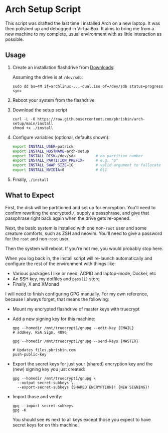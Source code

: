 # Arch Setup Script

This script was drafted the last time I installed Arch on a new laptop. It was
then polished up and debugged in VirtualBox. It aims to bring me from a new
machine to my complete, usual environment with as little interaction as
possible.

## Usage

1. Create an installation flashdrive from [Downloads][]:

   Assuming the drive is at `/dev/sdb`:

   ```
   sudo dd bs=4M if=archlinux-...-dual.iso of=/dev/sdb status=progress
   sync
   ```

1. Reboot your system from the flashdrive

1. Download the setup script

   ```
   curl -L -O https://raw.githubusercontent.com/pbrisbin/arch-setup/main/install
   chmod +x ./install
   ```

1. Configure variables (optional, defaults shown):

   ```bash
   export INSTALL_USER=patrick
   export INSTALL_HOSTNAME=arch-setup
   export INSTALL_DISK=/dev/sda         # no partition number
   export INSTALL_PARTITION_PREFIX=     # e.g. "p"
   export INSTALL_SWAP_SIZE=1G          # valid argument to fallocate
   export INSTALL_NVIDIA=0              # 0|1
   ```

1. Finally, `./install`

## What to Expect

First, the disk will be partitioned and set up for encryption. You'll need to
confirm rewriting the encrypted `/`, supply a passphrase, and give that
passphrase right back again when the drive gets re-opened.

Next, the basic system is installed with one non-`root` user and some creature
comforts, such as ZSH and neovim. You'll need to give a password for the `root`
and non-`root` user.

Then the system will reboot. If you're not me, you would probably stop here.

When you log back in, the install script will re-launch automatically and
configure the rest of the environment with things like:

- Various packages I like or need, ACPID and laptop-mode, Docker, etc
- An SSH key, my dotfiles and `pass(1)` store
- Finally, X and XMonad

I will need to finish configuring GPG manually. For my own reference, because I
always forget, that means the following:

- Mount my encrypted flashdrive of master keys with truecrypt
- Add a new signing key for this machine:

  ```
  gpg --homedir /mnt/truecrypt1/gnupg --edit-key {EMAIL}
  # addkey, RSA Sign, 4096
  ```

  ```
  gpg --homedir /mnt/truecrypt1/gnupg --send-keys {MASTER}

  # Updates files.pbrisbin.com
  push-public-key
  ```

- Export the secret keys for just your (shared) encryption key and the (new)
  signing key you just created:

  ```
  gpg --homedir /mnt/truecrypt1/gnupg \
    --output secret-subkeys \
    --export-secret-subkeys {SHARED ENCRYPTION}! {NEW SIGNING}!
  ```

- Import those and verify:

  ```
  gpg --import secret-subkeys
  gpg -K
  ```

  You should see `#`s next to all keys except those you expect to have secret
  keys for on this machine.

[downloads]: https://www.archlinux.org/download/
